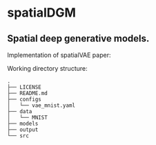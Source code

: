 # spatialDGM

## Spatial deep generative models.

Implementation of spatialVAE paper:

Working directory structure:
```
.
├── LICENSE
├── README.md
├── configs
│	└── vae_mnist.yaml
├── data
│	└── MNIST
├── models
├── output
└── src
```
